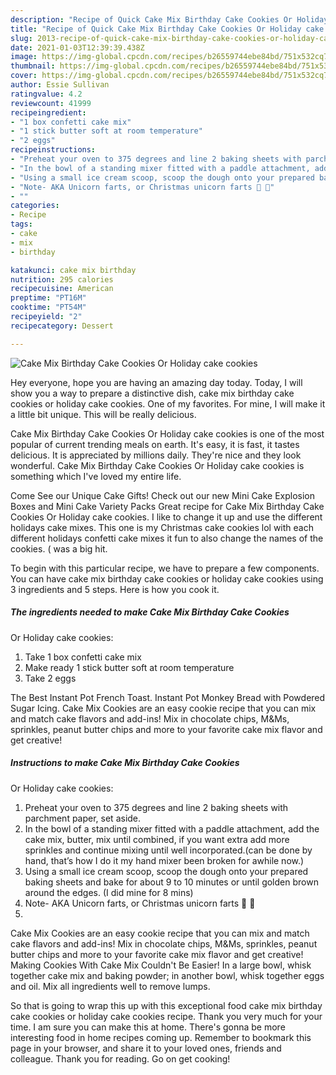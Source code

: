 ```yaml
---
description: "Recipe of Quick Cake Mix Birthday Cake Cookies Or Holiday cake cookies"
title: "Recipe of Quick Cake Mix Birthday Cake Cookies Or Holiday cake cookies"
slug: 2013-recipe-of-quick-cake-mix-birthday-cake-cookies-or-holiday-cake-cookies
date: 2021-01-03T12:39:39.438Z
image: https://img-global.cpcdn.com/recipes/b26559744ebe84bd/751x532cq70/cake-mix-birthday-cake-cookies-or-holiday-cake-cookies-recipe-main-photo.jpg
thumbnail: https://img-global.cpcdn.com/recipes/b26559744ebe84bd/751x532cq70/cake-mix-birthday-cake-cookies-or-holiday-cake-cookies-recipe-main-photo.jpg
cover: https://img-global.cpcdn.com/recipes/b26559744ebe84bd/751x532cq70/cake-mix-birthday-cake-cookies-or-holiday-cake-cookies-recipe-main-photo.jpg
author: Essie Sullivan
ratingvalue: 4.2
reviewcount: 41999
recipeingredient:
- "1 box confetti cake mix"
- "1 stick butter soft at room temperature"
- "2 eggs"
recipeinstructions:
- "Preheat your oven to 375 degrees and line 2 baking sheets with parchment paper, set aside."
- "In the bowl of a standing mixer fitted with a paddle attachment, add the cake mix, butter, mix until combined, if you want extra add more sprinkles and continue mixing until well incorporated.(can be done by hand, that’s how I do it my hand mixer been broken for awhile now.)"
- "Using a small ice cream scoop, scoop the dough onto your prepared baking sheets and bake for about 9 to 10 minutes or until golden brown around the edges. (I did mine for 8 mins)"
- "Note- AKA Unicorn farts, or Christmas unicorn farts 🦄 💨"
- ""
categories:
- Recipe
tags:
- cake
- mix
- birthday

katakunci: cake mix birthday 
nutrition: 295 calories
recipecuisine: American
preptime: "PT16M"
cooktime: "PT54M"
recipeyield: "2"
recipecategory: Dessert

---
```



![Cake Mix Birthday Cake Cookies
Or Holiday cake cookies](https://img-global.cpcdn.com/recipes/b26559744ebe84bd/751x532cq70/cake-mix-birthday-cake-cookies-or-holiday-cake-cookies-recipe-main-photo.jpg)

Hey everyone, hope you are having an amazing day today. Today, I will show you a way to prepare a distinctive dish, cake mix birthday cake cookies
or holiday cake cookies. One of my favorites. For mine, I will make it a little bit unique. This will be really delicious.

Cake Mix Birthday Cake Cookies
Or Holiday cake cookies is one of the most popular of current trending meals on earth. It's easy, it is fast, it tastes delicious. It is appreciated by millions daily. They're nice and they look wonderful. Cake Mix Birthday Cake Cookies
Or Holiday cake cookies is something which I've loved my entire life.

Come See our Unique Cake Gifts! Check out our new Mini Cake Explosion Boxes and Mini Cake Variety Packs Great recipe for Cake Mix Birthday Cake Cookies Or Holiday cake cookies. I like to change it up and use the different holidays cake mixes. This one is my Christmas cake cookies lol with each different holidays confetti cake mixes it fun to also change the names of the cookies. ( was a big hit.


To begin with this particular recipe, we have to prepare a few components. You can have cake mix birthday cake cookies
or holiday cake cookies using 3 ingredients and 5 steps. Here is how you cook it.

<!--inarticleads1-->

##### The ingredients needed to make Cake Mix Birthday Cake Cookies
Or Holiday cake cookies:

1. Take 1 box confetti cake mix
1. Make ready 1 stick butter soft at room temperature
1. Take 2 eggs


The Best Instant Pot French Toast. Instant Pot Monkey Bread with Powdered Sugar Icing. Cake Mix Cookies are an easy cookie recipe that you can mix and match cake flavors and add-ins! Mix in chocolate chips, M&amp;Ms, sprinkles, peanut butter chips and more to your favorite cake mix flavor and get creative! 

<!--inarticleads2-->

##### Instructions to make Cake Mix Birthday Cake Cookies
Or Holiday cake cookies:

1. Preheat your oven to 375 degrees and line 2 baking sheets with parchment paper, set aside.
1. In the bowl of a standing mixer fitted with a paddle attachment, add the cake mix, butter, mix until combined, if you want extra add more sprinkles and continue mixing until well incorporated.(can be done by hand, that’s how I do it my hand mixer been broken for awhile now.)
1. Using a small ice cream scoop, scoop the dough onto your prepared baking sheets and bake for about 9 to 10 minutes or until golden brown around the edges. (I did mine for 8 mins)
1. Note- AKA Unicorn farts, or Christmas unicorn farts 🦄 💨
1. 


Cake Mix Cookies are an easy cookie recipe that you can mix and match cake flavors and add-ins! Mix in chocolate chips, M&amp;Ms, sprinkles, peanut butter chips and more to your favorite cake mix flavor and get creative! Making Cookies With Cake Mix Couldn&#39;t Be Easier! In a large bowl, whisk together cake mix and baking powder; in another bowl, whisk together eggs and oil. Mix all ingredients well to remove lumps. 

So that is going to wrap this up with this exceptional food cake mix birthday cake cookies
or holiday cake cookies recipe. Thank you very much for your time. I am sure you can make this at home. There's gonna be more interesting food in home recipes coming up. Remember to bookmark this page in your browser, and share it to your loved ones, friends and colleague. Thank you for reading. Go on get cooking!
